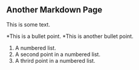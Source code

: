 ## Another Markdown Page

This is some text.

*This is a bullet point.
*This is another bullet point.

1. A numbered list.
1. A second point in a numbered list.
1. A thrird point in a numbered list.
